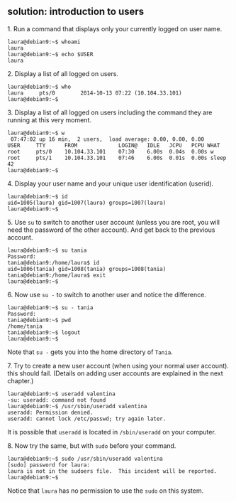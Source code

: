 ## solution: introduction to users

1\. Run a command that displays only your currently logged on user name.

    laura@debian9:~$ whoami
    laura
    laura@debian9:~$ echo $USER
    laura

2\. Display a list of all logged on users.

    laura@debian9:~$ who
    laura     pts/0        2014-10-13 07:22 (10.104.33.101)
    laura@debian9:~$

3\. Display a list of all logged on users including the command they are
running at this very moment.

    laura@debian9:~$ w
     07:47:02 up 16 min,  2 users,  load average: 0.00, 0.00, 0.00
    USER     TTY      FROM             LOGIN@   IDLE   JCPU   PCPU WHAT
    root     pts/0    10.104.33.101    07:30    6.00s  0.04s  0.00s w
    root     pts/1    10.104.33.101    07:46    6.00s  0.01s  0.00s sleep 42
    laura@debian9:~$

4\. Display your user name and your unique user identification (userid).

    laura@debian9:~$ id
    uid=1005(laura) gid=1007(laura) groups=1007(laura)
    laura@debian9:~$

5\. Use `su` to switch to another user account (unless you are root, you
will need the password of the other account). And get back to the
previous account.

    laura@debian9:~$ su tania
    Password:
    tania@debian9:/home/laura$ id
    uid=1006(tania) gid=1008(tania) groups=1008(tania)
    tania@debian9:/home/laura$ exit
    laura@debian9:~$

6\. Now use `su -` to switch to another user and notice the difference.

    laura@debian9:~$ su - tania
    Password:
    tania@debian9:~$ pwd
    /home/tania
    tania@debian9:~$ logout
    laura@debian9:~$

Note that `su -` gets you into the home directory of `Tania`.

7\. Try to create a new user account (when using your normal user
account). this should fail. (Details on adding user accounts are
explained in the next chapter.)

    laura@debian9:~$ useradd valentina
    -su: useradd: command not found
    laura@debian9:~$ /usr/sbin/useradd valentina
    useradd: Permission denied.
    useradd: cannot lock /etc/passwd; try again later.

It is possible that `useradd` is located in `/sbin/useradd` on your
computer.

8\. Now try the same, but with `sudo` before your command.

    laura@debian9:~$ sudo /usr/sbin/useradd valentina
    [sudo] password for laura:
    laura is not in the sudoers file.  This incident will be reported.
    laura@debian9:~$

Notice that `laura` has no permission to use the `sudo` on this system.
